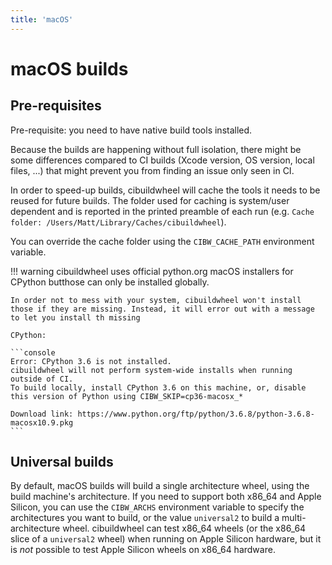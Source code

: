 ```yaml
---
title: 'macOS'
---
```


# macOS builds

## Pre-requisites

Pre-requisite: you need to have native build tools installed.

Because the builds are happening without full isolation, there might be some differences compared to CI builds (Xcode version, OS version, local files, ...) that might prevent you from finding an issue only seen in CI.

In order to speed-up builds, cibuildwheel will cache the tools it needs to be reused for future builds. The folder used for caching is system/user dependent and is reported in the printed preamble of each run (e.g. `Cache folder: /Users/Matt/Library/Caches/cibuildwheel`).

You can override the cache folder using the `CIBW_CACHE_PATH` environment variable.

!!! warning
    cibuildwheel uses official python.org macOS installers for CPython butthose can only be installed globally.

    In order not to mess with your system, cibuildwheel won't install those if they are missing. Instead, it will error out with a message to let you install th missing

    CPython:

    ```console
    Error: CPython 3.6 is not installed.
    cibuildwheel will not perform system-wide installs when running outside of CI.
    To build locally, install CPython 3.6 on this machine, or, disable this version of Python using CIBW_SKIP=cp36-macosx_*

    Download link: https://www.python.org/ftp/python/3.6.8/python-3.6.8-macosx10.9.pkg
    ```

## Universal builds

By default, macOS builds will build a single architecture wheel, using the build machine's architecture. If you need to support both x86_64 and Apple Silicon, you can use the `CIBW_ARCHS` environment variable to specify the architectures you want to build, or the value `universal2` to build a multi-architecture wheel. cibuildwheel can test x86_64 wheels (or the x86_64 slice of a `universal2` wheel) when running on Apple Silicon hardware, but it is *not* possible to test Apple Silicon wheels on x86_64 hardware.
